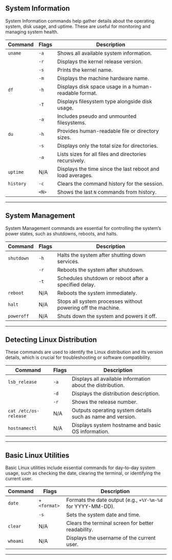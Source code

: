 


## **System Information**

System Information commands help gather details about the operating system, disk usage, and uptime. These are useful for monitoring and managing system health.

| **Command**       | **Flags**        | **Description**                                              |
|-------------------|------------------|--------------------------------------------------------------|
| `uname`           | `-a`            | Shows all available system information.                     |
|                   | `-r`            | Displays the kernel release version.                        |
|                   | `-s`            | Prints the kernel name.                                      |
|                   | `-m`            | Displays the machine hardware name.                         |
| `df`              | `-h`            | Displays disk space usage in a human-readable format.        |
|                   | `-T`            | Displays filesystem type alongside disk usage.              |
|                   | `-a`            | Includes pseudo and unmounted filesystems.                  |
| `du`              | `-h`            | Provides human-readable file or directory sizes.            |
|                   | `-s`            | Displays only the total size for directories.               |
|                   | `-a`            | Lists sizes for all files and directories recursively.       |
| `uptime`          | N/A             | Displays the time since the last reboot and load averages.  |
| `history`         | `-c`            | Clears the command history for the session.                 |
|                   | `<N>`           | Shows the last `N` commands from history.                   |

---

## **System Management**

System Management commands are essential for controlling the system’s power states, such as shutdowns, reboots, and halts.

| **Command**       | **Flags**        | **Description**                                              |
|-------------------|------------------|--------------------------------------------------------------|
| `shutdown`        | `-h`            | Halts the system after shutting down services.              |
|                   | `-r`            | Reboots the system after shutdown.                          |
|                   | `-t`            | Schedules shutdown or reboot after a specified delay.       |
| `reboot`          | N/A             | Reboots the system immediately.                             |
| `halt`            | N/A             | Stops all system processes without powering off the machine.|
| `poweroff`        | N/A             | Shuts down the system and powers it off.                    |

---

## **Detecting Linux Distribution**

These commands are used to identify the Linux distribution and its version details, which is crucial for troubleshooting or software compatibility.

| **Command**            | **Flags**        | **Description**                                              |
|------------------------|------------------|--------------------------------------------------------------|
| `lsb_release`          | `-a`            | Displays all available information about the distribution.  |
|                        | `-d`            | Displays the distribution description.                      |
|                        | `-r`            | Shows the release number.                                   |
| `cat /etc/os-release`  | N/A             | Outputs operating system details such as name and version.  |
| `hostnamectl`          | N/A             | Displays system hostname and basic OS information.          |

---

## **Basic Linux Utilities**

Basic Linux utilities include essential commands for day-to-day system usage, such as checking the date, clearing the terminal, or identifying the current user.

| **Command**       | **Flags**        | **Description**                                              |
|-------------------|------------------|--------------------------------------------------------------|
| `date`            | `+<format>`      | Formats the date output (e.g., `+%Y-%m-%d` for YYYY-MM-DD). |
|                   | `-s`            | Sets the system date and time.                              |
| `clear`           | N/A             | Clears the terminal screen for better readability.          |
| `whoami`          | N/A             | Displays the username of the current user.                  |

---
